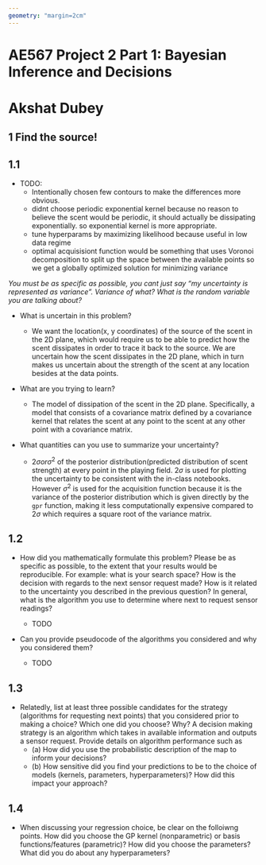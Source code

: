 ```yaml
---
geometry: "margin=2cm"
---
```


# AE567 Project 2 Part 1: Bayesian Inference and Decisions

# Akshat Dubey

## 1 Find the source!

## 1.1

- TODO:
  - Intentionally chosen few contours to make the differences more obvious.
  - didnt choose periodic exponential kernel because no reason to believe the scent would be periodic, it should actually be dissipating exponentially. so exponential kernel is more appropriate.
  - tune hyperparams by maximizing likelihood because useful in low data regime
  - optimal acquisisiont function would be something that uses Voronoi decomposition to split up the space between the available points so we get a globally optimized solution for minimizing variance

_You must be as specific as possible, you cant just say “my uncertainty is represented as variance”. Variance of what? What is the random variable you are talking about?_

- What is uncertain in this problem?

  - We want the location(x, y coordinates) of the source of the scent in the 2D plane, which would require us to be able to predict how the scent dissipates in order to trace it back to the source. We are uncertain how the scent dissipates in the 2D plane, which in turn makes us uncertain about the strength of the scent at any location besides at the data points.

- What are you trying to learn?

  - The model of dissipation of the scent in the 2D plane. Specifically, a model that consists of a covariance matrix defined by a covariance kernel that relates the scent at any point to the scent at any other point with a covariance matrix.

- What quantities can you use to summarize your uncertainty?

  - $2\sigma or \sigma^2$ of the posterior distribution(predicted distribution of scent strength) at every point in the playing field. $2\sigma$ is used for plotting the uncertainty to be consistent with the in-class notebooks. However $\sigma^2$ is used for the acquisition function because it is the variance of the posterior distribution which is given directly by the `gpr` function, making it less computationally expensive compared to $2\sigma$ which requires a square root of the variance matrix.

## 1.2

- How did you mathematically formulate this problem? Please be as specific as possible, to the extent that your results would be reproducible. For example: what is your search space? How is the decision with regards to the next sensor request made? How is it related to the uncertainty you described in the previous question? In general, what is the algorithm you use to determine where next to request sensor readings?

  - TODO

- Can you provide pseudocode of the algorithms you considered and why you considered them?

  - TODO

## 1.3

- Relatedly, list at least three possible candidates for the strategy (algorithms for requesting next points) that you considered prior to making a choice? Which one did you choose? Why? A decision making strategy is an algorithm which takes in available information and outputs a sensor request. Provide details on algorithm performance such as
  - (a) How did you use the probabilistic description of the map to inform your decisions?
  - (b) How sensitive did you find your predictions to be to the choice of models (kernels,
    parameters, hyperparameters)? How did this impact your approach?

## 1.4

- When discussing your regression choice, be clear on the folloiwng points. How did you choose the GP kernel (nonparametric) or basis functions/features (parametric)? How did you choose the parameters? What did you do about any hyperparameters?
